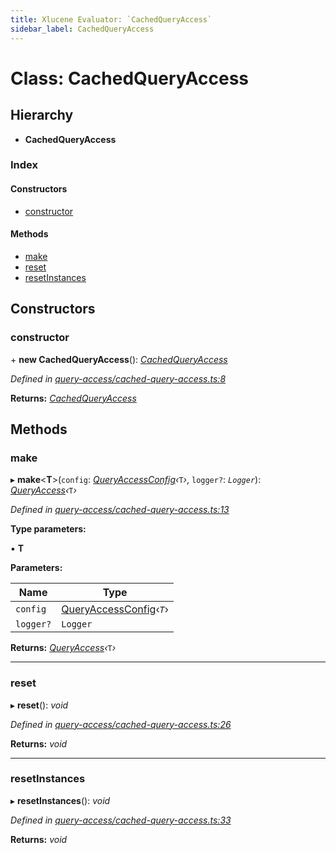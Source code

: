 ```yaml
---
title: Xlucene Evaluator: `CachedQueryAccess`
sidebar_label: CachedQueryAccess
---
```


# Class: CachedQueryAccess

## Hierarchy

* **CachedQueryAccess**

### Index

#### Constructors

* [constructor](cachedqueryaccess.md#constructor)

#### Methods

* [make](cachedqueryaccess.md#make)
* [reset](cachedqueryaccess.md#reset)
* [resetInstances](cachedqueryaccess.md#resetinstances)

## Constructors

###  constructor

\+ **new CachedQueryAccess**(): *[CachedQueryAccess](cachedqueryaccess.md)*

*Defined in [query-access/cached-query-access.ts:8](https://github.com/terascope/teraslice/blob/a3992c27/packages/xlucene-evaluator/src/query-access/cached-query-access.ts#L8)*

**Returns:** *[CachedQueryAccess](cachedqueryaccess.md)*

## Methods

###  make

▸ **make**<**T**>(`config`: *[QueryAccessConfig](../interfaces/queryaccessconfig.md)‹*`T`*›*, `logger?`: *`Logger`*): *[QueryAccess](queryaccess.md)‹*`T`*›*

*Defined in [query-access/cached-query-access.ts:13](https://github.com/terascope/teraslice/blob/a3992c27/packages/xlucene-evaluator/src/query-access/cached-query-access.ts#L13)*

**Type parameters:**

▪ **T**

**Parameters:**

Name | Type |
------ | ------ |
`config` | [QueryAccessConfig](../interfaces/queryaccessconfig.md)‹*`T`*› |
`logger?` | `Logger` |

**Returns:** *[QueryAccess](queryaccess.md)‹*`T`*›*

___

###  reset

▸ **reset**(): *void*

*Defined in [query-access/cached-query-access.ts:26](https://github.com/terascope/teraslice/blob/a3992c27/packages/xlucene-evaluator/src/query-access/cached-query-access.ts#L26)*

**Returns:** *void*

___

###  resetInstances

▸ **resetInstances**(): *void*

*Defined in [query-access/cached-query-access.ts:33](https://github.com/terascope/teraslice/blob/a3992c27/packages/xlucene-evaluator/src/query-access/cached-query-access.ts#L33)*

**Returns:** *void*
